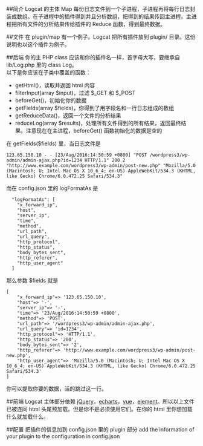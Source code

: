 ##简介
Logcat 的主体 Map 每份日志文件到一个子进程，子进程再将每行日志封装成数组。在子进程中的插件得到并且分析数组，把得到的结果传回主进程。主进程把所有文件的分析结果传给插件的 Reduce 函数，得到最终数据。

##文件
在 plugin/map 有一个例子。Logcat 把所有插件放到 plugin/ 目录。这份说明也以这个插件为例子。

##后端
你的主 PHP class 应该和你的插件名一样，首字母大写，要继承自 lib/Log.php 里的 class Log。  
以下是你应该在子类中覆盖的函数：
- getHtml()，读取并返回 html 内容
- filterInput(array $input)，过滤 $_GET 和 $_POST
- beforeGet()，初始化你的数据
- getFields(array $fields)，你得到了用字段名和一行日志组成的数组
- getReduceData()，返回一个文件的分析结果
- reduceLog(array $results)，处理所有文件得到的所有结果，返回最终结果。注意现在在主进程，beforeGet() 函数初始化的数据是空的

在 getFields($fields) 里，当日志文件是
```
123.65.150.10 - - [23/Aug/2016:14:50:59 +0800] "POST /wordpress3/wp-admin/admin-ajax.php?id=1234 HTTP/1.1" 200 2 "http://www.example.com/wordpress3/wp-admin/post-new.php" "Mozilla/5.0 (Macintosh; U; Intel Mac OS X 10_6_4; en-US) AppleWebKit/534.3 (KHTML, like Gecko) Chrome/6.0.472.25 Safari/534.3"
```
而在 config.json 里的 logFormatAs 是
```
  "logFormatAs": [
    "x_forward_ip",
    "host",
    "server_ip",
    "time",
    "method",
    "url_path",
    "url_query",
    "http_protocol",
    "http_status",
    "body_bytes_sent",
    "http_referer",
    "http_user_agent"
  ]
```
那么参数 $fields 就是
```
[
    "x_forward_ip"=> '123.65.150.10',
    "host"=> '-',
    "server_ip"=> '-',
    "time"=> '23/Aug/2016:14:50:59 +0800',
    "method"=> 'POST',
    "url_path"=> '/wordpress3/wp-admin/admin-ajax.php',
    "url_query"=> 'id=1234',
    "http_protocol"=> 'HTTP/1.1',
    "http_status"=> '200',
    "body_bytes_sent"=> '2',
    "http_referer"=> 'http://www.example.com/wordpress3/wp-admin/post-new.php',
    "http_user_agent"=> 'Mozilla/5.0 (Macintosh; U; Intel Mac OS X 10_6_4; en-US) AppleWebKit/534.3 (KHTML, like Gecko) Chrome/6.0.472.25 Safari/534.3'
]
```
你可以提取你要的数据，活的跳过这一行。

##前端
Logcat 主体部分依赖 [jQuery](jquery.com)，[echarts](https://github.com/ecomfe/echarts)，[vue](https://github.com/vuejs/vue)，[element](https://github.com/ElemeFE/element)。所以以上文件已被连同 html 头尾预加载。但是你不是必须使用它们。在你的 html 里你想加载什么就加载什么。

##配置
把插件的信息加到 config.json 里的 plugin 部分
add the information of your plugin to the configuration in config.json